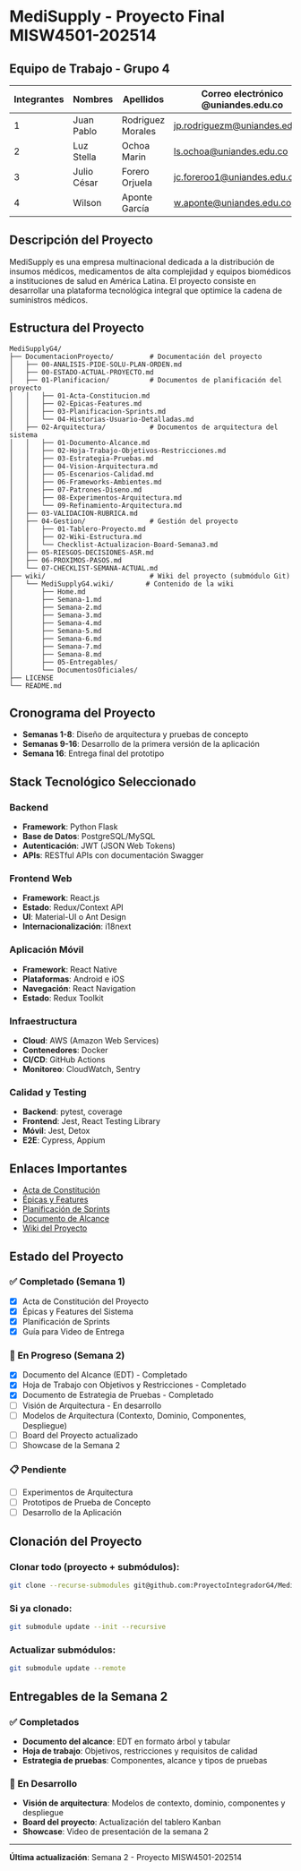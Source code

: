 # MediSupply - Proyecto Final MISW4501-202514

## Equipo de Trabajo - Grupo 4

| Integrantes	| Nombres	| Apellidos	| Correo electrónico @uniandes.edu.co |
|---|---|---|---|
| 1	| Juan Pablo	| Rodriguez Morales	| jp.rodriguezm@uniandes.edu.co| 
| 2 |	Luz Stella | 	Ochoa Marin	| ls.ochoa@uniandes.edu.co|
| 3 |	Julio César	| Forero Orjuela	| jc.foreroo1@uniandes.edu.co|
| 4 |	Wilson	| Aponte García	| w.aponte@uniandes.edu.co|

## Descripción del Proyecto

MediSupply es una empresa multinacional dedicada a la distribución de insumos médicos, medicamentos de alta complejidad y equipos biomédicos a instituciones de salud en América Latina. El proyecto consiste en desarrollar una plataforma tecnológica integral que optimice la cadena de suministros médicos.

## Estructura del Proyecto

```
MediSupplyG4/
├── DocumentacionProyecto/         # Documentación del proyecto
│   ├── 00-ANALISIS-PIDE-SOLU-PLAN-ORDEN.md
│   ├── 00-ESTADO-ACTUAL-PROYECTO.md
│   ├── 01-Planificacion/          # Documentos de planificación del proyecto
│   │   ├── 01-Acta-Constitucion.md
│   │   ├── 02-Epicas-Features.md
│   │   ├── 03-Planificacion-Sprints.md
│   │   └── 04-Historias-Usuario-Detalladas.md
│   ├── 02-Arquitectura/           # Documentos de arquitectura del sistema
│   │   ├── 01-Documento-Alcance.md
│   │   ├── 02-Hoja-Trabajo-Objetivos-Restricciones.md
│   │   ├── 03-Estrategia-Pruebas.md
│   │   ├── 04-Vision-Arquitectura.md
│   │   ├── 05-Escenarios-Calidad.md
│   │   ├── 06-Frameworks-Ambientes.md
│   │   ├── 07-Patrones-Diseno.md
│   │   ├── 08-Experimentos-Arquitectura.md
│   │   └── 09-Refinamiento-Arquitectura.md
│   ├── 03-VALIDACION-RUBRICA.md
│   ├── 04-Gestion/                # Gestión del proyecto
│   │   ├── 01-Tablero-Proyecto.md
│   │   ├── 02-Wiki-Estructura.md
│   │   └── Checklist-Actualizacion-Board-Semana3.md
│   ├── 05-RIESGOS-DECISIONES-ASR.md
│   ├── 06-PROXIMOS-PASOS.md
│   └── 07-CHECKLIST-SEMANA-ACTUAL.md
├── wiki/                          # Wiki del proyecto (submódulo Git)
│   └── MediSupplyG4.wiki/        # Contenido de la wiki
│       ├── Home.md
│       ├── Semana-1.md
│       ├── Semana-2.md
│       ├── Semana-3.md
│       ├── Semana-4.md
│       ├── Semana-5.md
│       ├── Semana-6.md
│       ├── Semana-7.md
│       ├── Semana-8.md
│       ├── 05-Entregables/
│       └── DocumentosOficiales/
├── LICENSE
└── README.md
```

## Cronograma del Proyecto

- **Semanas 1-8**: Diseño de arquitectura y pruebas de concepto
- **Semanas 9-16**: Desarrollo de la primera versión de la aplicación
- **Semana 16**: Entrega final del prototipo

## Stack Tecnológico Seleccionado

### Backend
- **Framework**: Python Flask
- **Base de Datos**: PostgreSQL/MySQL
- **Autenticación**: JWT (JSON Web Tokens)
- **APIs**: RESTful APIs con documentación Swagger

### Frontend Web
- **Framework**: React.js
- **Estado**: Redux/Context API
- **UI**: Material-UI o Ant Design
- **Internacionalización**: i18next

### Aplicación Móvil
- **Framework**: React Native
- **Plataformas**: Android e iOS
- **Navegación**: React Navigation
- **Estado**: Redux Toolkit

### Infraestructura
- **Cloud**: AWS (Amazon Web Services)
- **Contenedores**: Docker
- **CI/CD**: GitHub Actions
- **Monitoreo**: CloudWatch, Sentry

### Calidad y Testing
- **Backend**: pytest, coverage
- **Frontend**: Jest, React Testing Library
- **Móvil**: Jest, Detox
- **E2E**: Cypress, Appium

## Enlaces Importantes

- [Acta de Constitución](./DocumentacionProyecto/01-Planificacion/01-Acta-Constitucion.md)
- [Épicas y Features](./DocumentacionProyecto/01-Planificacion/02-Epicas-Features.md)
- [Planificación de Sprints](./DocumentacionProyecto/01-Planificacion/03-Planificacion-Sprints.md)
- [Documento de Alcance](./DocumentacionProyecto/02-Arquitectura/01-Documento-Alcance.md)
- [Wiki del Proyecto](./wiki/MediSupplyG4.wiki/Home.md)

## Estado del Proyecto

### ✅ Completado (Semana 1)
- [x] Acta de Constitución del Proyecto
- [x] Épicas y Features del Sistema
- [x] Planificación de Sprints
- [x] Guía para Video de Entrega

### 🔄 En Progreso (Semana 2)
- [x] Documento del Alcance (EDT) - Completado
- [x] Hoja de Trabajo con Objetivos y Restricciones - Completado
- [x] Documento de Estrategia de Pruebas - Completado
- [ ] Visión de Arquitectura - En desarrollo
- [ ] Modelos de Arquitectura (Contexto, Dominio, Componentes, Despliegue)
- [ ] Board del Proyecto actualizado
- [ ] Showcase de la Semana 2

### 📋 Pendiente
- [ ] Experimentos de Arquitectura
- [ ] Prototipos de Prueba de Concepto
- [ ] Desarrollo de la Aplicación

## Clonación del Proyecto

### Clonar todo (proyecto + submódulos):
```bash
git clone --recurse-submodules git@github.com:ProyectoIntegradorG4/MediSupplyG4.git
```

### Si ya clonado:
```bash
git submodule update --init --recursive
```

### Actualizar submódulos:
```bash
git submodule update --remote
```

## Entregables de la Semana 2

### ✅ Completados
- **Documento del alcance**: EDT en formato árbol y tabular
- **Hoja de trabajo**: Objetivos, restricciones y requisitos de calidad
- **Estrategia de pruebas**: Componentes, alcance y tipos de pruebas

### 🔄 En Desarrollo
- **Visión de arquitectura**: Modelos de contexto, dominio, componentes y despliegue
- **Board del proyecto**: Actualización del tablero Kanban
- **Showcase**: Video de presentación de la semana 2

---

**Última actualización**: Semana 2 - Proyecto MISW4501-202514

